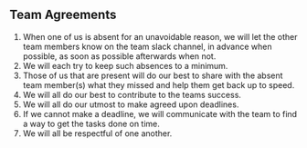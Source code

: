 ## Team Agreements
1. When one of us is absent for an unavoidable reason, we will let the other team members know on the team slack channel, in advance when possible, as soon as possible afterwards when not.
2. We will each try to keep such absences to a minimum.
3. Those of us that are present will do our best to share with the absent team member(s) what they missed and help them get back up to speed.
4. We will all do our best to contribute to the teams success.
5. We will all do our utmost to make agreed upon deadlines.
6. If we cannot make a deadline, we will communicate with the team to find a way to get the tasks done on time.
7. We will all be respectful of one another.
